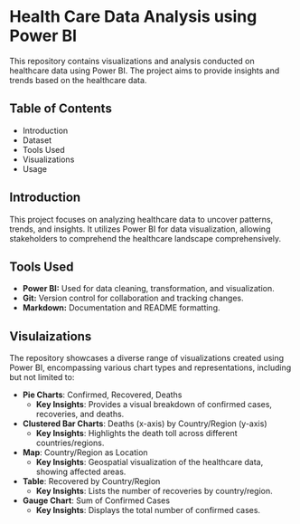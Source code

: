 # Health Care Data Analysis using Power BI
This repository contains visualizations and analysis conducted on healthcare data using Power BI. The project aims to provide insights and trends based on the healthcare data.

## Table of Contents
+ Introduction
+ Dataset
+ Tools Used
+ Visualizations
+ Usage

## Introduction
This project focuses on analyzing healthcare data to uncover patterns, trends, and insights. It utilizes Power BI for data visualization, allowing stakeholders to comprehend the healthcare landscape comprehensively.

## Tools Used
+ **Power BI:** Used for data cleaning, transformation, and visualization.
+ **Git:** Version control for collaboration and tracking changes.
+ **Markdown:** Documentation and README formatting.

## Visulaizations
The repository showcases a diverse range of visualizations created using Power BI, encompassing various chart types and representations, including but not limited to:

- **Pie Charts**: Confirmed, Recovered, Deaths
  - **Key Insights**: Provides a visual breakdown of confirmed cases, recoveries, and deaths.
- **Clustered Bar Charts**: Deaths (x-axis) by Country/Region (y-axis)
  - **Key Insights**: Highlights the death toll across different countries/regions.
- **Map**: Country/Region as Location
  - **Key Insights**: Geospatial visualization of the healthcare data, showing affected areas.
- **Table**: Recovered by Country/Region
  - **Key Insights**: Lists the number of recoveries by country/region.
- **Gauge Chart**: Sum of Confirmed Cases
  - **Key Insights**: Displays the total number of confirmed cases.
